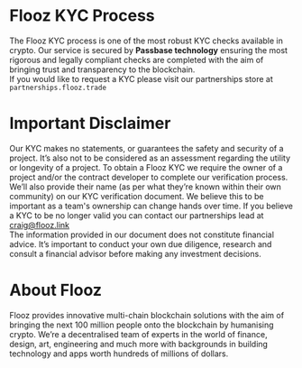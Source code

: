 # Flooz KYC Process
The Flooz KYC process is one of the most robust KYC checks available in crypto. Our service is secured by **Passbase technology** ensuring the most rigorous and legally compliant checks are completed with the aim of bringing trust and transparency to the blockchain.  
If you would like to request a KYC please visit our partnerships store at `partnerships.flooz.trade`
# Important Disclaimer
Our KYC makes no statements, or guarantees the safety and security of a project. It’s also not to be considered as an assessment regarding the utility or longevity of a project.
To obtain a Flooz KYC we require the owner of a project and/or the contract developer to complete our verification process. We’ll also provide their name (as per what they’re known within their own community) on our KYC verification document. We believe this to be important as a team's ownership can change hands over time.
If you believe a KYC to be no longer valid you can contact our partnerships lead at craig@flooz.link  
The information provided in our document does not constitute financial advice. It’s important to conduct your own due diligence, research and consult a financial advisor before making any investment decisions.
# About Flooz
Flooz provides innovative multi-chain blockchain solutions with the aim of bringing the next 100 million people onto the blockchain by humanising crypto. We’re a decentralised team of experts in the world of finance, design, art, engineering and much more with backgrounds in building technology and apps worth hundreds of millions of dollars.
